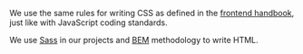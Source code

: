 We use the same rules for writing CSS as defined in the [frontend handbook](https://handbook.infinum.co/books/frontend/SASS%20Styleguide/File%20organization), just like with JavaScript coding standards.

We use [Sass](http://sass-lang.com/) in our projects and [BEM](http://getbem.com/) methodology to write HTML.
